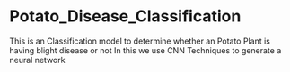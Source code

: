 # Potato_Disease_Classification
This is an Classification model to determine whether an Potato Plant is having blight disease or not 
In this we use CNN Techniques to generate a neural network 
